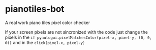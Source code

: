 # pianotiles-bot
A real work piano tiles pixel color checker

If your screen pixels are not sincronized with the code just change the pixels in the `if pyautogui.pixelMatchesColor(pixel-x, pixel-y, (0, 0, 0))`
and in the `click(pixel-x, pixel-y)`

